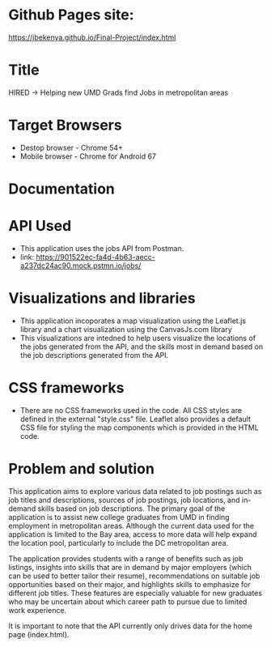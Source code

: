 # Github Pages site: 
https://jbekenya.github.io/Final-Project/index.html
# Title
HIRED -> Helping new UMD Grads find Jobs in metropolitan areas
# Target Browsers
- Destop browser - Chrome 54+
- Mobile browser - Chrome for Android 67

# Documentation
# API Used 
- This application uses the jobs API from Postman. 
- link: https://901522ec-fa4d-4b63-aecc-a237dc24ac90.mock.pstmn.io/jobs/
# Visualizations and libraries 
- This application incoporates a map visualization using the Leaflet.js library and a chart visualization using the CanvasJs.com library
- This visualizations are intedned to help users visualize the locations of the jobs generated from the API, and the skills most in demand based on the job descriptions generated from the API. 
# CSS frameworks
- There are no CSS frameworks used in the code. All CSS styles are defined in the external "style.css" file. Leaflet also provides a default CSS file for styling the map components which is provided in the HTML code.
# Problem and solution 
This application aims to explore various data related to job postings such as job titles and descriptions, sources of job postings, job locations, and in-demand skills based on job descriptions. The primary goal of the application is to assist new college graduates from UMD in finding employment in metropolitan areas. Although the current data used for the application is limited to the Bay area, access to more data will help expand the location pool, particularly to include the DC metropolitan area.

The application provides students with a range of benefits such as job listings, insights into skills that are in demand by major employers (which can be used to better tailor their resume), recommendations on suitable job opportunities based on their major, and highlights skills to emphasize for different job titles. These features are especially valuable for new graduates who may be uncertain about which career path to pursue due to limited work experience.

It is important to note that the API currently only drives data for the home page (index.html).
